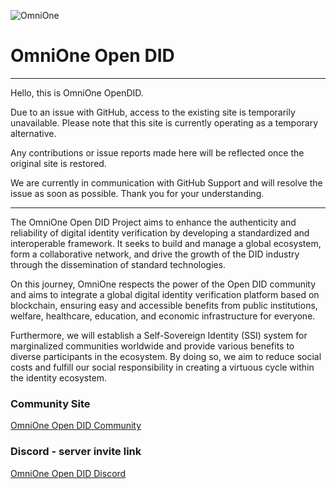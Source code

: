 ![OmniOne](https://www.omnione.net/layout/images/contents/bi_type.png)

# OmniOne Open DID

-----------------------------------------------------------------------------------------------------
Hello, this is OmniOne OpenDID.

Due to an issue with GitHub, access to the existing site is temporarily unavailable.
Please note that this site is currently operating as a temporary alternative.

Any contributions or issue reports made here will be reflected once the original site is restored.

We are currently in communication with GitHub Support and will resolve the issue as soon as possible.
Thank you for your understanding.

-----------------------------------------------------------------------------------------------------


The OmniOne Open DID Project aims to enhance the authenticity and reliability of digital identity verification by developing a standardized and interoperable framework. It seeks to build and manage a global ecosystem, form a collaborative network, and drive the growth of the DID industry through the dissemination of standard technologies. 

On this journey, OmniOne respects the power of the Open DID community and aims to integrate a global digital identity verification platform based on blockchain, ensuring easy and accessible benefits from public institutions, welfare, healthcare, education, and economic infrastructure for everyone. 

Furthermore, we will establish a Self-Sovereign Identity (SSI) system for marginalized communities worldwide and provide various benefits to diverse participants in the ecosystem. By doing so, we aim to reduce social costs and fulfill our social responsibility in creating a virtuous cycle within the identity ecosystem.

### Community Site
[OmniOne Open DID Community](https://opendid.omnione.net/community/)

### Discord - server invite link
[OmniOne Open DID Discord](https://discord.gg/vYJ3nv9ZK4)
